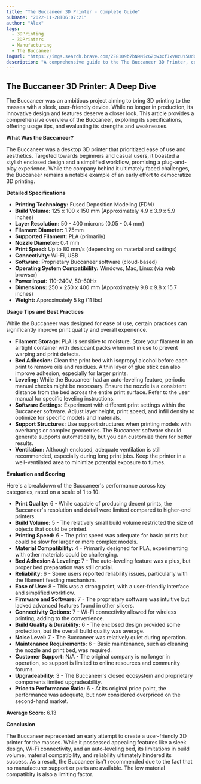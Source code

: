```yaml
---
title: "The Buccaneer 3D Printer - Complete Guide"
pubDate: "2022-11-28T06:07:21"
author: "Alex"
tags:
  - 3DPrinting
  - 3DPrinters
  - Manufacturing
  - The Buccaneer
imgUrl: "https://imgs.search.brave.com/ZE8109b7bN9MicGZpw3xfJxVHzUY5Ud0bO2k6Ffxgy4/rs:fit:860:0:0:0/g:ce/aHR0cHM6Ly9pbWFn/ZXMudmVyc3VzLmlv/L29iamVjdHMvYW55/Y3ViaWMta29icmEt/Mi1tYXguZnJvbnQu/bWVkaXVtLjE2OTUz/ODI3NDQ4MDguanBn"
description: "A comprehensive guide to the The Buccaneer 3D Printer, covering specifications, usage tips, and comparisons with similar products."
---
```


## The Buccaneer 3D Printer: A Deep Dive

The Buccaneer was an ambitious project aiming to bring 3D printing to the masses with a sleek, user-friendly device. While no longer in production, its innovative design and features deserve a closer look. This article provides a comprehensive overview of the Buccaneer, exploring its specifications, offering usage tips, and evaluating its strengths and weaknesses.

**What Was the Buccaneer?**

The Buccaneer was a desktop 3D printer that prioritized ease of use and aesthetics. Targeted towards beginners and casual users, it boasted a stylish enclosed design and a simplified workflow, promising a plug-and-play experience. While the company behind it ultimately faced challenges, the Buccaneer remains a notable example of an early effort to democratize 3D printing.

**Detailed Specifications**

*   **Printing Technology:** Fused Deposition Modeling (FDM)
*   **Build Volume:** 125 x 100 x 150 mm (Approximately 4.9 x 3.9 x 5.9 inches)
*   **Layer Resolution:** 50 - 400 microns (0.05 - 0.4 mm)
*   **Filament Diameter:** 1.75mm
*   **Supported Filament:** PLA (primarily)
*   **Nozzle Diameter:** 0.4 mm
*   **Print Speed:** Up to 80 mm/s (depending on material and settings)
*   **Connectivity:** Wi-Fi, USB
*   **Software:** Proprietary Buccaneer software (cloud-based)
*   **Operating System Compatibility:** Windows, Mac, Linux (via web browser)
*   **Power Input:** 110-240V, 50-60Hz
*   **Dimensions:** 250 x 250 x 400 mm (Approximately 9.8 x 9.8 x 15.7 inches)
*   **Weight:** Approximately 5 kg (11 lbs)

**Usage Tips and Best Practices**

While the Buccaneer was designed for ease of use, certain practices can significantly improve print quality and overall experience.

*   **Filament Storage:** PLA is sensitive to moisture. Store your filament in an airtight container with desiccant packs when not in use to prevent warping and print defects.
*   **Bed Adhesion:** Clean the print bed with isopropyl alcohol before each print to remove oils and residues. A thin layer of glue stick can also improve adhesion, especially for larger prints.
*   **Leveling:** While the Buccaneer had an auto-leveling feature, periodic manual checks might be necessary. Ensure the nozzle is a consistent distance from the bed across the entire print surface. Refer to the user manual for specific leveling instructions.
*   **Software Settings:** Experiment with different print settings within the Buccaneer software. Adjust layer height, print speed, and infill density to optimize for specific models and materials.
*   **Support Structures:** Use support structures when printing models with overhangs or complex geometries. The Buccaneer software should generate supports automatically, but you can customize them for better results.
*   **Ventilation:** Although enclosed, adequate ventilation is still recommended, especially during long print jobs. Keep the printer in a well-ventilated area to minimize potential exposure to fumes.

**Evaluation and Scoring**

Here's a breakdown of the Buccaneer's performance across key categories, rated on a scale of 1 to 10:

*   **Print Quality:** 6 - While capable of producing decent prints, the Buccaneer's resolution and detail were limited compared to higher-end printers.
*   **Build Volume:** 5 - The relatively small build volume restricted the size of objects that could be printed.
*   **Printing Speed:** 6 - The print speed was adequate for basic prints but could be slow for larger or more complex models.
*   **Material Compatibility:** 4 - Primarily designed for PLA, experimenting with other materials could be challenging.
*   **Bed Adhesion & Leveling:** 7 - The auto-leveling feature was a plus, but proper bed preparation was still crucial.
*   **Reliability:** 6 - Some users reported reliability issues, particularly with the filament feeding mechanism.
*   **Ease of Use:** 8 - This was a strong point, with a user-friendly interface and simplified workflow.
*   **Firmware and Software:** 7 - The proprietary software was intuitive but lacked advanced features found in other slicers.
*   **Connectivity Options:** 7 - Wi-Fi connectivity allowed for wireless printing, adding to the convenience.
*   **Build Quality & Durability:** 6 - The enclosed design provided some protection, but the overall build quality was average.
*   **Noise Level:** 7 - The Buccaneer was relatively quiet during operation.
*   **Maintenance Requirements:** 6 - Basic maintenance, such as cleaning the nozzle and print bed, was required.
*   **Customer Support:** N/A - The original company is no longer in operation, so support is limited to online resources and community forums.
*   **Upgradeability:** 3 - The Buccaneer's closed ecosystem and proprietary components limited upgradeability.
*   **Price to Performance Ratio:** 6 - At its original price point, the performance was adequate, but now considered overpriced on the second-hand market.

**Average Score:** 6.13

**Conclusion**

The Buccaneer represented an early attempt to create a user-friendly 3D printer for the masses. While it possessed appealing features like a sleek design, Wi-Fi connectivity, and an auto-leveling bed, its limitations in build volume, material compatibility, and reliability ultimately hindered its success. As a result, the Buccaneer isn't recommended due to the fact that no manufacturer support or parts are available. The low material compatibity is also a limiting factor.

